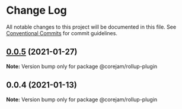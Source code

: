 # Change Log

All notable changes to this project will be documented in this file.
See [Conventional Commits](https://conventionalcommits.org) for commit guidelines.

## [0.0.5](https://github.com/corejam/corejam/compare/@corejam/rollup-plugin@0.0.4...@corejam/rollup-plugin@0.0.5) (2021-01-27)

**Note:** Version bump only for package @corejam/rollup-plugin





## 0.0.4 (2021-01-13)

**Note:** Version bump only for package @corejam/rollup-plugin
